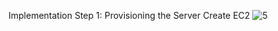 Implementation
Step 1: Provisioning the Server
Create EC2
![5](https://github.com/user-attachments/assets/33be0165-58cf-4df7-8031-4fdda9621eb9)
